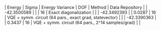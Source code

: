 | Energy      | Sigma   | Energy Variance   | DOF | Method                                                       | Data Repository |
| -42.3500589 |         |                   | 16  | Exact diagonalization                                        |                 |
| -42.3492393 |         | 0.0287            | 16  | VQE + symm. circuit (64 pars., exact grad, statevector)      |                 |
| -42.3390363 |         | 0.3437            | 16  | VQE + symm. circuit (64 pars., 2^14 samples/grad)            |                 |
